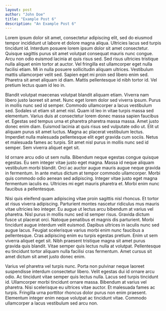 ```yaml
---
layout: post
author: "John Doe"
title: "Example Post 6"
description: "An Example Post 6"
---
```


Lorem ipsum dolor sit amet, consectetur adipiscing elit, sed do eiusmod tempor incididunt ut labore et dolore magna aliqua. Ultricies lacus sed turpis tincidunt id. Interdum posuere lorem ipsum dolor sit amet consectetur. Quisque sagittis purus sit amet volutpat consequat mauris nunc congue. Arcu non odio euismod lacinia at quis risus sed. Sed risus ultricies tristique nulla aliquet enim tortor at auctor. Vel fringilla est ullamcorper eget nulla facilisi etiam. Mi in nulla posuere sollicitudin aliquam ultrices. Vestibulum mattis ullamcorper velit sed. Sapien eget mi proin sed libero enim sed. Pharetra sit amet aliquam id diam. Mattis pellentesque id nibh tortor id. Vel pretium lectus quam id leo in.

Blandit volutpat maecenas volutpat blandit aliquam etiam. Viverra nam libero justo laoreet sit amet. Nunc eget lorem dolor sed viverra ipsum. Purus in mollis nunc sed id semper. Commodo ullamcorper a lacus vestibulum sed. Sodales ut etiam sit amet nisl. Quam id leo in vitae turpis massa sed elementum. Varius duis at consectetur lorem donec massa sapien faucibus et. Egestas sed tempus urna et pharetra pharetra massa massa. Amet justo donec enim diam. Euismod lacinia at quis risus sed vulputate odio ut. Elit ut aliquam purus sit amet luctus. Magna ac placerat vestibulum lectus. Imperdiet nulla malesuada pellentesque elit eget gravida cum sociis. Netus et malesuada fames ac turpis. Sit amet nisl purus in mollis nunc sed id semper. Sem viverra aliquet eget sit.

Id ornare arcu odio ut sem nulla. Bibendum neque egestas congue quisque egestas. Eu sem integer vitae justo eget magna. Massa id neque aliquam vestibulum morbi blandit. Orci ac auctor augue mauris augue neque gravida in fermentum. In ante metus dictum at tempor commodo ullamcorper. Morbi quis commodo odio aenean sed adipiscing. Integer vitae justo eget magna fermentum iaculis eu. Ultricies mi eget mauris pharetra et. Morbi enim nunc faucibus a pellentesque.

Nisi quis eleifend quam adipiscing vitae proin sagittis nisl rhoncus. Et tortor at risus viverra adipiscing. Parturient montes nascetur ridiculus mus mauris vitae ultricies leo integer. Eu augue ut lectus arcu bibendum at varius vel pharetra. Nisl purus in mollis nunc sed id semper risus. Gravida dictum fusce ut placerat orci. Natoque penatibus et magnis dis parturient. Morbi tincidunt augue interdum velit euismod. Dapibus ultrices in iaculis nunc sed augue lacus. Feugiat scelerisque varius morbi enim nunc faucibus a pellentesque. Cras adipiscing enim eu turpis egestas pretium. Enim ut sem viverra aliquet eget sit. Nibh praesent tristique magna sit amet purus gravida quis blandit. Vitae semper quis lectus nulla at volutpat. Pellentesque eu tincidunt tortor aliquam nulla facilisi cras fermentum. Amet cursus sit amet dictum sit amet justo donec enim.

Varius vel pharetra vel turpis nunc. Porta non pulvinar neque laoreet suspendisse interdum consectetur libero. Velit egestas dui id ornare arcu odio. Ac tincidunt vitae semper quis lectus nulla. Lacus sed turpis tincidunt id. Ullamcorper morbi tincidunt ornare massa. Bibendum at varius vel pharetra. Nisi scelerisque eu ultrices vitae auctor. Et malesuada fames ac turpis. Fringilla urna porttitor rhoncus dolor purus non enim praesent. Elementum integer enim neque volutpat ac tincidunt vitae. Commodo ullamcorper a lacus vestibulum sed arcu non.
